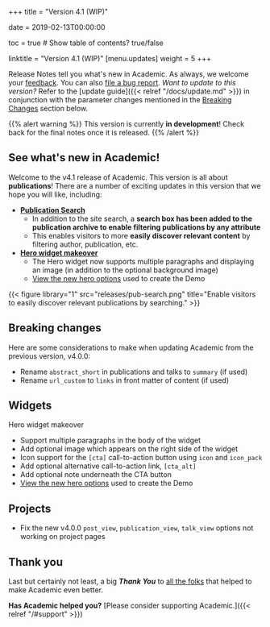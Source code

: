 +++
title = "Version 4.1 (WIP)"

date = 2019-02-13T00:00:00

toc = true  # Show table of contents? true/false

linktitle = "Version 4.1 (WIP)"
[menu.updates]
  weight = 5
+++

Release Notes tell you what's new in Academic. As always, we welcome your [feedback](https://github.com/gcushen/hugo-academic/issues). You can also [file a bug report](https://github.com/gcushen/hugo-academic/issues). *Want to update to this version?* Refer to the [update guide]({{< relref "/docs/update.md" >}}) in conjunction with the parameter changes mentioned in the [Breaking Changes](#breaking-changes) section below.

{{% alert warning %}}
This version is currently **in development**! Check back for the final notes once it is released.
{{% /alert %}}

## See what's new in Academic!

Welcome to the v4.1 release of Academic. This version is all about **publications**! There are a number of exciting updates in this version that we hope you will like, including:

- [**Publication Search**](https://academic-demo.netlify.com/publication/)
  - In addition to the site search, a **search box has been added to the publication archive to enable filtering publications by any attribute**
  - This enables visitors to more **easily discover relevant content** by filtering author, publication, etc.
- [**Hero widget makeover**](https://academic-demo.netlify.com)
  - The Hero widget now supports multiple paragraphs and displaying an image (in addition to the optional background image)
  - [View the new hero options](https://raw.githubusercontent.com/gcushen/hugo-academic/master/exampleSite/content/home/hero.md) used to create the Demo

{{< figure library="1" src="releases/pub-search.png" title="Enable visitors to easily discover relevant publications by searching." >}}

## Breaking changes

Here are some considerations to make when updating Academic from the previous version, v4.0.0:

- Rename `abstract_short` in publications and talks to `summary` (if used)
- Rename `url_custom` to `links` in front matter of content (if used)

## Widgets

Hero widget makeover

- Support multiple paragraphs in the body of the widget
- Add optional image which appears on the right side of the widget
- Icon support for the `[cta]` call-to-action button using `icon` and `icon_pack`
- Add optional alternative call-to-action link, `[cta_alt]`
- Add optional note underneath the CTA button
- [View the new hero options](https://raw.githubusercontent.com/gcushen/hugo-academic/master/exampleSite/content/home/hero.md) used to create the Demo

## Projects

- Fix the new v4.0.0 `post_view`, `publication_view`, `talk_view` options not working on project pages

## Thank you

Last but certainly not least, a big **_Thank You_** to [all the folks](https://github.com/gcushen/hugo-academic/graphs/contributors) that helped to make Academic even better.

**Has Academic helped you?** [Please consider supporting Academic.]({{< relref "/#support" >}})
